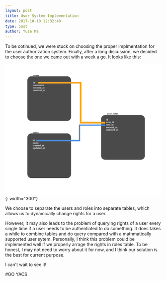 ```yaml
---
layout: post
title: User System Implementation
date: 2017-10-10 12:32:40
type: post
author: Yuze Ma
---
```


To be cotinued, we were stuck on choosing the proper implmentation for the user authorization system. Finally, after a long discussion, we decided to choose the one we came out with a week a go. It looks like this:

![DB_Diagram](/assets/images/DB_Diagram.png){: width="300"}

We choose to separate the users and roles into separate tables, which allows us to dynamically change rights for a user.

However, it may also leads to the problem of querying rights of a user every single time if a user needs to be authentiated to do something. It does takes a while to combine tables and do query compared with a mathmatically supported user sytem. Personally, I think this problem could be implemented well if we properly arrage the rights in roles table. To be honest, I may not need to worry about it for now, and I think our solution is the best for current purpose. 

I can't wait to see it!

#GO YACS
